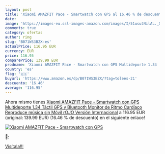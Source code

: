 ```yaml
---
layout: post
title: 'Xiaomi AMAZFIT Pace - Smartwatch con GPS al 16.46 % de descuento'
date: 
image: 'https://images-eu.ssl-images-amazon.com/images/I/51usutNilAL._SL200_.jpg'
comments: true
category: ofertas
author: ring
slug: 'B071WS3BZX-es'
actualPrice: 116.95 EUR
currency: EUR
price: 116.95
comparePrice: 139.99 EUR
prodname: 'Xiaomi AMAZFIT Pace - Smartwatch con GPS Multideporte 1.34   Táctil  GPS y Bluetooth  Monitor de Ritmo Cardíaco  Reproduce música sin Móvil  rOJO  Versión Internacional'
country: 'es'
flag: '🇪🇸'
buyurl: 'https://www.amazon.es/dp/B071WS3BZX/?tag=tolees-21'
descuento: '16.46'
average: '116.95'
---
```


Ahora mismo tienes [Xiaomi AMAZFIT Pace - Smartwatch con GPS Multideporte 1.34   Táctil  GPS y Bluetooth  Monitor de Ritmo Cardíaco  Reproduce música sin Móvil  rOJO  Versión Internacional](https://www.amazon.es/dp/B071WS3BZX/?tag=tolees-21) a 116.95 EUR (original: 139.99 EUR) (16.46 %  de descuento) en el siguiente enlace!

[![Xiaomi AMAZFIT Pace - Smartwatch con GPS](https://images-eu.ssl-images-amazon.com/images/I/51usutNilAL._SL200_.jpg)](https://www.amazon.es/dp/B071WS3BZX/?tag=tolees-21)

🔎:


[Visítala!!!](https://www.amazon.es/dp/B071WS3BZX/?tag=tolees-21)
